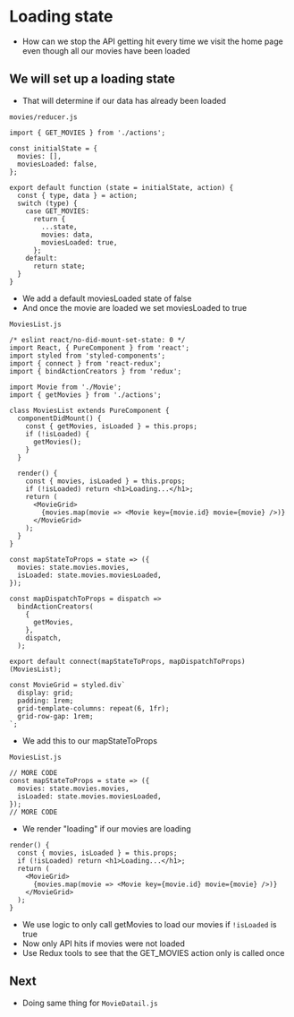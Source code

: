 # Loading state
* How can we stop the API getting hit every time we visit the home page even though all our movies have been loaded

## We will set up a loading state
* That will determine if our data has already been loaded

`movies/reducer.js`

```
import { GET_MOVIES } from './actions';

const initialState = {
  movies: [],
  moviesLoaded: false,
};

export default function (state = initialState, action) {
  const { type, data } = action;
  switch (type) {
    case GET_MOVIES:
      return {
        ...state,
        movies: data,
        moviesLoaded: true,
      };
    default:
      return state;
  }
}
```

* We add a default moviesLoaded state of false
* And once the movie are loaded we set moviesLoaded to true

`MoviesList.js`

```
/* eslint react/no-did-mount-set-state: 0 */
import React, { PureComponent } from 'react';
import styled from 'styled-components';
import { connect } from 'react-redux';
import { bindActionCreators } from 'redux';

import Movie from './Movie';
import { getMovies } from './actions';

class MoviesList extends PureComponent {
  componentDidMount() {
    const { getMovies, isLoaded } = this.props;
    if (!isLoaded) {
      getMovies();
    }
  }

  render() {
    const { movies, isLoaded } = this.props;
    if (!isLoaded) return <h1>Loading...</h1>;
    return (
      <MovieGrid>
        {movies.map(movie => <Movie key={movie.id} movie={movie} />)}
      </MovieGrid>
    );
  }
}

const mapStateToProps = state => ({
  movies: state.movies.movies,
  isLoaded: state.movies.moviesLoaded,
});

const mapDispatchToProps = dispatch =>
  bindActionCreators(
    {
      getMovies,
    },
    dispatch,
  );

export default connect(mapStateToProps, mapDispatchToProps)(MoviesList);

const MovieGrid = styled.div`
  display: grid;
  padding: 1rem;
  grid-template-columns: repeat(6, 1fr);
  grid-row-gap: 1rem;
`;
```

* We add this to our mapStateToProps

`MoviesList.js`

```
// MORE CODE
const mapStateToProps = state => ({
  movies: state.movies.movies,
  isLoaded: state.movies.moviesLoaded,
});
// MORE CODE
```

* We render "loading" if our movies are loading

```
render() {
  const { movies, isLoaded } = this.props;
  if (!isLoaded) return <h1>Loading...</h1>;
  return (
    <MovieGrid>
      {movies.map(movie => <Movie key={movie.id} movie={movie} />)}
    </MovieGrid>
  );
}
```

* We use logic to only call getMovies to load our movies if `!isLoaded` is true
* Now only API hits if movies were not loaded
* Use Redux tools to see that the GET_MOVIES action only is called once

## Next
* Doing same thing for `MovieDatail.js`
